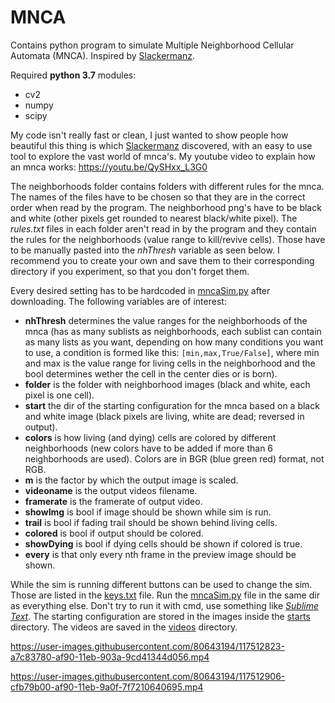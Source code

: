 # MNCA
Contains python program to simulate Multiple Neighborhood Cellular Automata (MNCA). Inspired by [Slackermanz](https://github.com/Slackermanz/VulkanAutomata).

Required **python 3.7** modules: 
- cv2
- numpy
- scipy

My code isn't really fast or clean, I just wanted to show people how beautiful this thing is which [Slackermanz](https://github.com/Slackermanz/VulkanAutomata) discovered, with an easy to use tool to explore the vast world of mnca's.
My youtube video to explain how an mnca works: https://youtu.be/QySHxx_L3G0

The neighborhoods folder contains folders with different rules for the mnca. The names of the files have to be chosen so that they are in the correct order when read by the program. The neighborhood png's have to be black and white (other pixels get rounded to nearest black/white pixel). The *rules.txt* files in each folder aren't read in by the program and they contain the rules for the neighborhoods (value range to kill/revive cells). Those have to be manually pasted into the *nhThresh* variable as seen below. I recommend you to create your own and save them to their corresponding directory if you experiment, so that you don't forget them.

Every desired setting has to be hardcoded in [mncaSim.py](mncaSim.py) after downloading. The following variables are of interest:
- **nhThresh** determines the value ranges for the neighborhoods of the mnca (has as many sublists as neighborhoods, each sublist can contain as many lists as you want, depending on how many conditions you want to use, a condition is formed like this: `[min,max,True/False]`, where min and max is the value range for living cells in the neighborhood and the bool determines wether the cell in the center dies or is born).
- **folder** is the folder with neighborhood images (black and white, each pixel is one cell).
- **start** the dir of the starting configuration for the mnca based on a black and white image (black pixels are living, white are dead; reversed in output).
- **colors** is how living (and dying) cells are colored by different neighborhoods (new colors have to be added if more than 6 neighborhoods are used). Colors are in BGR (blue green red) format, not RGB.
- **m** is the factor by which the output image is scaled.
- **videoname** is the output videos filename.
- **framerate** is the framerate of output video.
- **showImg** is bool if image should be shown while sim is run.
- **trail** is bool if fading trail should be shown behind living cells.
- **colored** is bool if output should be colored.
- **showDying** is bool if dying cells should be shown if colored is true.
- **every** is that only every nth frame in the preview image should be shown.

While the sim is running different buttons can be used to change the sim. Those are listed in the [keys.txt](keys.txt) file.
Run the [mncaSim.py](mncaSim.py) file in the same dir as everything else. Don't try to run it with cmd, use something like [*Sublime Text*](https://www.sublimetext.com/). The starting configuration are stored in the images inside the [starts](starts) directory. The videos are saved in the [videos](videos) directory.

https://user-images.githubusercontent.com/80643194/117512823-a7c83780-af90-11eb-903a-9cd41344d056.mp4

https://user-images.githubusercontent.com/80643194/117512906-cfb79b00-af90-11eb-9a0f-7f7210640695.mp4

